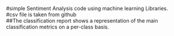 #simple Sentiment Analysis code using machine learning Libraries.
<br>
#csv file is taken from github 
<br>
##The classification report shows a representation of the main classification metrics on a per-class basis.
